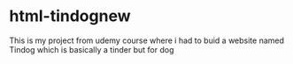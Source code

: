 # html-tindognew
This is my project from udemy course where i had to buid a website named Tindog which is basically a tinder but for dog
